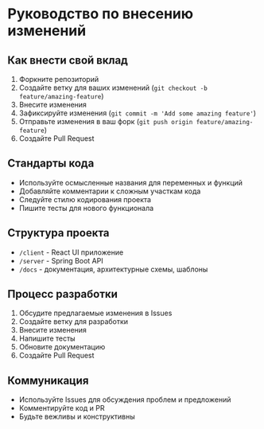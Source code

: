 # Руководство по внесению изменений

## Как внести свой вклад

1. Форкните репозиторий
2. Создайте ветку для ваших изменений (`git checkout -b feature/amazing-feature`)
3. Внесите изменения
4. Зафиксируйте изменения (`git commit -m 'Add some amazing feature'`)
5. Отправьте изменения в ваш форк (`git push origin feature/amazing-feature`)
6. Создайте Pull Request

## Стандарты кода

- Используйте осмысленные названия для переменных и функций
- Добавляйте комментарии к сложным участкам кода
- Следуйте стилю кодирования проекта
- Пишите тесты для нового функционала

## Структура проекта

- `/client` - React UI приложение
- `/server` - Spring Boot API
- `/docs` - документация, архитектурные схемы, шаблоны

## Процесс разработки

1. Обсудите предлагаемые изменения в Issues
2. Создайте ветку для разработки
3. Внесите изменения
4. Напишите тесты
5. Обновите документацию
6. Создайте Pull Request

## Коммуникация

- Используйте Issues для обсуждения проблем и предложений
- Комментируйте код и PR
- Будьте вежливы и конструктивны 